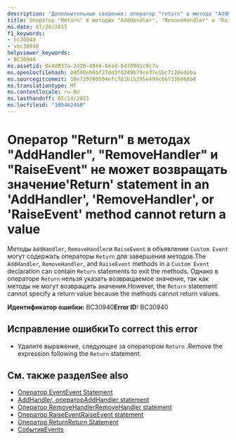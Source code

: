 ```yaml
---
description: 'Дополнительные сведения: оператор "return" в методе "AddHandler", "RemoveHandler" или "RaiseEvent" не может возвращать значение'
title: Оператор "Return" в методах "AddHandler", "RemoveHandler" и "RaiseEvent" не может возвращать значение
ms.date: 07/20/2015
f1_keywords:
- bc30940
- vbc30940
helpviewer_keywords:
- BC30940
ms.assetid: 0e4d037a-2d20-40e4-8ead-6d709d1c9c7a
ms.openlocfilehash: 04598eb6bf27dd3f0249b79ce37e1bc712dedeba
ms.sourcegitcommit: 10e719780594efc781b15295e499c66f316068b8
ms.translationtype: MT
ms.contentlocale: ru-RU
ms.lasthandoff: 02/14/2021
ms.locfileid: "100462468"
---
```

# <a name="return-statement-in-an-addhandler-removehandler-or-raiseevent-method-cannot-return-a-value"></a><span data-ttu-id="b6ef2-103">Оператор "Return" в методах "AddHandler", "RemoveHandler" и "RaiseEvent" не может возвращать значение</span><span class="sxs-lookup"><span data-stu-id="b6ef2-103">'Return' statement in an 'AddHandler', 'RemoveHandler', or 'RaiseEvent' method cannot return a value</span></span>

<span data-ttu-id="b6ef2-104">Методы `AddHandler`, `RemoveHandler`и `RaiseEvent` в объявлении `Custom Event` могут содержать операторы `Return` для завершения методов.</span><span class="sxs-lookup"><span data-stu-id="b6ef2-104">The `AddHandler`, `RemoveHandler`, and `RaiseEvent` methods in a `Custom Event` declaration can contain `Return` statements to exit the methods.</span></span> <span data-ttu-id="b6ef2-105">Однако в операторе `Return` нельзя указать возвращаемое значение, так как методы не могут возвращать значения.</span><span class="sxs-lookup"><span data-stu-id="b6ef2-105">However, the `Return` statement cannot specify a return value because the methods cannot return values.</span></span>  
  
 <span data-ttu-id="b6ef2-106">**Идентификатор ошибки:** BC30940</span><span class="sxs-lookup"><span data-stu-id="b6ef2-106">**Error ID:** BC30940</span></span>  
  
## <a name="to-correct-this-error"></a><span data-ttu-id="b6ef2-107">Исправление ошибки</span><span class="sxs-lookup"><span data-stu-id="b6ef2-107">To correct this error</span></span>  
  
- <span data-ttu-id="b6ef2-108">Удалите выражение, следующее за оператором `Return` .</span><span class="sxs-lookup"><span data-stu-id="b6ef2-108">Remove the expression following the `Return` statement.</span></span>  
  
## <a name="see-also"></a><span data-ttu-id="b6ef2-109">См. также раздел</span><span class="sxs-lookup"><span data-stu-id="b6ef2-109">See also</span></span>

- [<span data-ttu-id="b6ef2-110">Оператор Event</span><span class="sxs-lookup"><span data-stu-id="b6ef2-110">Event Statement</span></span>](../language-reference/statements/event-statement.md)
- [<span data-ttu-id="b6ef2-111">AddHandler, оператор</span><span class="sxs-lookup"><span data-stu-id="b6ef2-111">AddHandler statement</span></span>](../language-reference/statements/addhandler-statement.md)
- [<span data-ttu-id="b6ef2-112">Оператор RemoveHandler</span><span class="sxs-lookup"><span data-stu-id="b6ef2-112">RemoveHandler statement</span></span>](../language-reference/statements/removehandler-statement.md)
- [<span data-ttu-id="b6ef2-113">Оператор RaiseEvent</span><span class="sxs-lookup"><span data-stu-id="b6ef2-113">RaiseEvent statement</span></span>](../language-reference/statements/raiseevent-statement.md)
- [<span data-ttu-id="b6ef2-114">Оператор Return</span><span class="sxs-lookup"><span data-stu-id="b6ef2-114">Return Statement</span></span>](../language-reference/statements/return-statement.md)
- [<span data-ttu-id="b6ef2-115">События</span><span class="sxs-lookup"><span data-stu-id="b6ef2-115">Events</span></span>](../programming-guide/language-features/events/index.md)
